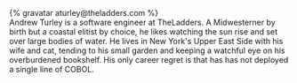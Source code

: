 <div class="profile-container">
  <div class="profile-thumb">
    {% gravatar aturley@theladders.com %}
  </div>
  <div class="profile-content">
    Andrew Turley is a software engineer at TheLadders. A Midwesterner by birth but a coastal elitist by choice, he likes watching the sun rise and set over large bodies of water. He lives in New York's Upper East Side with his wife and cat, tending to his small garden and keeping a watchful eye on his overburdened bookshelf. His only career regret is that has has not deployed a single line of COBOL.
  </div>
</div>
